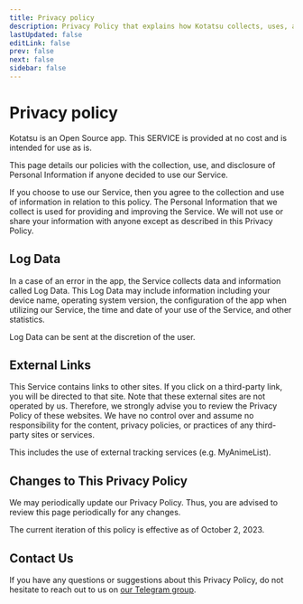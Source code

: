 ```yaml
---
title: Privacy policy
description: Privacy Policy that explains how Kotatsu collects, uses, and protects users' personal information.
lastUpdated: false
editLink: false
prev: false
next: false
sidebar: false
---
```


# Privacy policy

Kotatsu is an Open Source app.
This SERVICE is provided at no cost and is intended for use as is.

This page details our policies with the collection, use, and disclosure of Personal Information if anyone decided to use our Service.

If you choose to use our Service, then you agree to the collection and use of information in relation to this policy.
The Personal Information that we collect is used for providing and improving the Service.
We will not use or share your information with anyone except as described in this Privacy Policy.

## Log Data

In a case of an error in the app, the Service collects data and information called Log Data.
This Log Data may include information including your device name, operating system version, the configuration of the app when utilizing our Service, the time and date of your use of the Service, and other statistics.

Log Data can be sent at the discretion of the user.

## External Links

This Service contains links to other sites.
If you click on a third-party link, you will be directed to that site.
Note that these external sites are not operated by us.
Therefore, we strongly advise you to review the Privacy Policy of these websites.
We have no control over and assume no responsibility for the content, privacy policies, or practices of any third-party sites or services.

This includes the use of external tracking services (e.g. MyAnimeList).

## Changes to This Privacy Policy

We may periodically update our Privacy Policy.
Thus, you are advised to review this page periodically for any changes.

The current iteration of this policy is effective as of October 2, 2023.

## Contact Us

If you have any questions or suggestions about this Privacy Policy, do not hesitate to reach out to us on [our Telegram group](https://t.me/kotatsuapp).